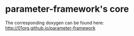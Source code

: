 # parameter-framework's core

The corresponding doxygen can be found here:
<http://01org.github.io/parameter-framework>

